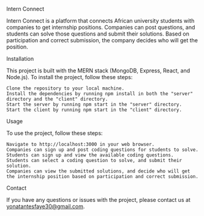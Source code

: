 Intern Connect

Intern Connect is a platform that connects African university students with companies to get internship positions. Companies can post questions, and students can solve those questions and submit their solutions. Based on participation and correct submission, the company decides who will get the position.

Installation

This project is built with the MERN stack (MongoDB, Express, React, and Node.js). To install the project, follow these steps:

    Clone the repository to your local machine.
    Install the dependencies by running npm install in both the "server" directory and the "client" directory.
    Start the server by running npm start in the "server" directory.
    Start the client by running npm start in the "client" directory.

Usage

To use the project, follow these steps:

    Navigate to http://localhost:3000 in your web browser.
    Companies can sign up and post coding questions for students to solve.
    Students can sign up and view the available coding questions.
    Students can select a coding question to solve, and submit their solution.
    Companies can view the submitted solutions, and decide who will get the internship position based on participation and correct submission.

Contact

If you have any questions or issues with the project, please contact us at yonatantesfaye30@gmail.com.
